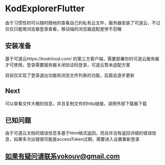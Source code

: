 # KodExplorerFlutter

由于习惯性的可以随时随地的查看自己的私有云文件，服务器安装了可道云，不过仅仅只能用浏览器登录查看，移动端的浏览器适配是惨不忍睹</br>

## 安装准备

基于可道云https://kodcloud.com/ 的第三方客户端，需要部署你的可道云服务器才可使用，登录需要服务器关闭验证码登录，可道云暂未适配方案

目前仅实现了登录退出功能和浏览文件列表的功能，后面会逐步更新</br>

## Next

可以查看文件大概的信息，并且复制文件的http链接，调用外部下载器下载

## 已知问题

由于可道云文档的错误信息多基于html格式返回，而且并没有返回详细的错误信息，如果多次出错很可能是accessToken过期，需要进入设置重新登录

## 如果有疑问请联系yokouv@gmail.com

